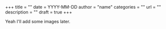 +++
title = ""
date = YYYY-MM-DD
author = "name"
categories = ""
url = ""
description = "" 
draft = true
+++

Yeah I'll add some images later.
<!--stackedit_data:
eyJoaXN0b3J5IjpbLTQxMDgyNzc1NV19
-->
